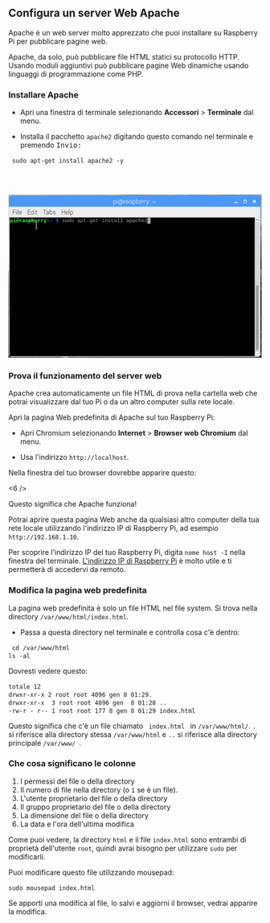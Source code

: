 ## Configura un server Web Apache

Apache è un web server molto apprezzato che puoi installare su Raspberry Pi per pubblicare pagine web.

Apache, da solo, può pubblicare file HTML statici su protocollo HTTP. Usando moduli aggiuntivi può pubblicare pagine Web dinamiche usando linguaggi di programmazione come PHP.

### Installare Apache

+ Apri una finestra di terminale selezionando **Accessori** > **Terminale** dal menu.

+ Installa il pacchetto `apache2` digitando questo comando nel terminale e premendo <kbd>Invio<kbd>:</p></li> </ul> 
  
  <pre><code class="bash"> sudo apt-get install apache2 -y
</code></pre>
  
  <p spaces-before="0">
    <img src="images/install_apache.png" alt="install apache" />
  </p>

<h3 spaces-before="0">
  Prova il funzionamento del server web
</h3>

<p spaces-before="0">
  Apache crea automaticamente un file HTML di prova nella cartella web che potrai visualizzare dal tuo Pi o da un altro computer sulla rete locale.
</p>

<p spaces-before="0">
  Apri la pagina Web predefinita di Apache sul tuo Raspberry Pi:
</p>

<ul>
  <li>
    <p spaces-before="0">
      Apri Chromium selezionando <strong x-id="1">Internet</strong> > <strong x-id="1">Browser web Chromium</strong> dal menu.
    </p>
  </li>
  <li>
    <p spaces-before="0">
      Usa l'indirizzo <code>http://localhost</code>.
    </p>
  </li>
</ul>

<p spaces-before="0">
  Nella finestra del tuo browser dovrebbe apparire questo:
</p>

<p spaces-before="0">
  <6 />
</p>

<p spaces-before="0">
  Questo significa che Apache funziona!
</p>

<p spaces-before="0">
  Potrai aprire questa pagina Web anche da qualsiasi altro computer della tua rete locale utilizzando l'indirizzo IP di Raspberry Pi, ad esempio <code>http://192.168.1.10</code>.
</p>

<p spaces-before="0">
  Per scoprire l'indirizzo IP del tuo Raspberry Pi, digita <code>nome host -I</code> nella finestra del terminale.  <a href="https://www.raspberrypi.org/documentation/remote-access/ip-address.md">L'indirizzo IP di Raspberry Pi</a> è molto utile e ti permetterà di accedervi da remoto.
</p>

<h3 spaces-before="0">
  Modifica la pagina web predefinita
</h3>

<p spaces-before="0">
  La pagina web predefinita è solo un file HTML nel file system. Si trova nella directory <code>/var/www/html/index.html</code>.
</p>

<ul>
  <li>
    Passa a questa directory nel terminale e controlla cosa c'è dentro:
  </li>
</ul>

<pre><code> cd /var/www/html
ls -al
</code></pre>

<p spaces-before="0">
  Dovresti vedere questo:
</p>

<pre><code class="bash">totale 12
drwxr-xr-x 2 root root 4096 gen 8 01:29.
drwxr-xr-x  3 root root 4096 gen  8 01:28 ..
-rw-r - r-- 1 root root 177 8 gen 8 01:29 index.html
</code></pre>

<p spaces-before="0">
  Questo significa che c'è un file chiamato <code> index.html </code> in <code>/var/www/html/</code>. <code>.</code> si riferisce alla directory stessa <code>/var/www/html</code> e <code>..</code> si riferisce alla directory principale <code>/var/www/ </code>.
</p>

<h3 spaces-before="0">
  Che cosa significano le colonne
</h3>

<ol start="1">
  <li>
    I permessi del file o della directory
  </li>
  
  <li>
    Il numero di file nella directory (o <code>1</code> se è un file).
  </li>
  
  <li>
    L'utente proprietario del file o della directory
  </li>
  
  <li>
    Il gruppo proprietario del file o della directory
  </li>
  
  <li>
    La dimensione del file o della directory
  </li>
  
  <li>
    La data e l'ora dell'ultima modifica
  </li>
</ol>

<p spaces-before="0">
  Come puoi vedere, la directory <code>html</code> e il file <code>index.html</code> sono entrambi di proprietà dell'utente <code>root</code>, quindi avrai bisogno per utilizzare <code>sudo</code> per modificarli.
</p>

<p spaces-before="0">
  Puoi modificare questo file utilizzando mousepad:
</p>

<pre><code class="bash">sudo mousepad index.html
</code></pre>

<p spaces-before="0">
  Se apporti una modifica al file, lo salvi e aggiorni il browser, vedrai apparire la modifica.
</p>
